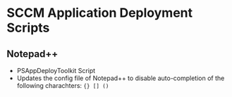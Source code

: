 # SCCM Application Deployment Scripts
## Notepad++

*  PSAppDeployToolkit Script
*  Updates the config file of Notepad++ to disable auto-completion of the following charachters: `{} [] ()`